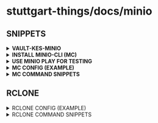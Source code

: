 # stuttgart-things/docs/minio

## SNIPPETS

<details><summary><b>VAULT-KES-MINIO</b></summary>

[DOC](https://blog.min.io/minio-operator-with-kes-backed-by-vault)

#### DEPLOY MINIO OPERATOR

```bash
kubectl apply -k github.com/minio/operator
```

#### VAULT UNSEAL

```bash
helm repo add unseal https://pytoshka.github.io/vault-autounseal

cat << EOF> unseal-values.yaml
vault_label_selector: app.kubernetes.io/component=server
EOF

helm upgrade --install vault-autounseal \
unseal/vault-autounseal \
--set=settings.vault_url=http://vault-server.vault.svc:8200 \
--values unseal-values.yaml \
-n vault
```

#### VAULT CONFIG

```bash
kubectl get po -n vault --show-labels

kubectl -n vault exec -it vault-server-0 -- sh

vault login
vault secrets enable -version=1 kv

vault policy write kes-policy - <<EOF
path "kv/*" {
  capabilities = [ "create", "read", "delete" ]
}
EOF

vault auth enable approle

vault write auth/approle/role/kes-server token_num_uses=0 secret_id_num_uses=0 period=5m
vault write auth/approle/role/kes-server policies=kes-policy

vault read auth/approle/role/kes-server/role-id
vault write -f auth/approle/role/kes-server/secret-id

#id: 986d855b-d315-2939-13c9-8c69f5097772
#secret: 3eb58365-7359-f3ed-f2b2-309a14f8a8b6
```

#### KES CONFIGURATION

```bash
git clone https://github.com/minio/operator.git
code operator/examples/kustomization/tenant-kes-encryption/kes-configuration-secret.yaml
```

```yaml
apiVersion: v1
kind: Secret
metadata:
  name: kes-configuration
  namespace: tenant-kms-encrypted
type: Opaque
stringData:
  server-config.yaml: |-
    version: v1
    address: :7373
    admin:
      identity: _ # Effectively disabled since no root identity necessary.
    tls:
      key: /tmp/kes/server.key   # Path to the TLS private key
      cert: /tmp/kes/server.crt # Path to the TLS certificate
      proxy:
        identities: []
        header:
          cert: X-Tls-Client-Cert
    policy:
      my-policy:
        allow:
        - /v1/api
        - /v1/key/create/*
        - /v1/key/generate/*
        - /v1/key/decrypt/*
        - /v1/key/bulk/decrypt/*
        identities:
        - ${MINIO_KES_IDENTITY}
    cache:
      expiry:
        any: 5m0s
        unused: 20s
    log:
      error: on
      audit: off
    keystore:
      vault:
        endpoint: "http://vault-server.vault.svc.cluster.local:8200"
        namespace: "default"
        prefix: "my-minio"    # An optional K/V prefix. The server will store keys under this prefix.
        approle:
          id: 986d855b-d315-2939-13c9-8c69f5097772
          secret: 3eb58365-7359-f3ed-f2b2-309a14f8a8b6
          retry: 15s
        tls:
          key: ""
          cert: ""
          ca: ""
        status:
          ping: 10s
```

```bash
code examples/kustomization/base/tenant.yaml # change e.g. storageClassName

kubectl apply -k operator/examples/kustomization/tenant-kes-encryption

kubectl get pods -n minio-operator                       
kubectl get pods -n tenant-kms-encrypted
```      

#### TEST KES ENCRYPTION

```bash
kubectl -n tenant-kms-encrypted run -it --rm mc   --image=minio/mc:RELEASE.2025-05-21T01-59-54Z-cpuv1   --restart=Never   --command -- sh

mc alias set minio https://myminio-hl.tenant-kms-encrypted.svc.cluster.local:9000 console console12
3

mc admin kms key create minio encrypted-bucket-key
mc mb minio/encryptedbucket

mc admin kms key status minio encrypted-bucket-key

echo "Hello" >> file1.txt

mc ls minio/encryptedbucket
mc cp file1.txt minio/encryptedbucket

mc cat minio/encryptedbucket/file1.txt

mc stat minio/encryptedbucket/file1.txt
```

</details>

<details><summary><b>INSTALL MINIO-CLI (MC)</b></summary>

```bash
curl https://dl.min.io/client/mc/release/linux-amd64/mc \
  --create-dirs \
  -o $HOME/minio-binaries/mc

chmod +x $HOME/minio-binaries/mc
export PATH=$PATH:$HOME/minio-binaries/
```

</details>


<details><summary><b>USE MINIO PLAY FOR TESTING</b></summary>

```bash
mkdir -p ~/.mc/
cat << EOF> ~/.mc/config.json
{
  "version": "10",
  "aliases": {
    "play": {
      "url": "https://play.min.io",
      "accessKey": "minioadmin",
      "secretKey": "minioadmin",
      "api": "s3v4",
      "path": "auto"
    }
  }
}
EOF
```

```bash
# ZIP A TEST FOLDER (JUST FOR REFERENCE - NOT REQUIRED)
zip -r toolkit.zip toolkit/

# LIST BUCKET
mc ls play

# CREATE A BUCKET
mc mb play/ankit

# COPY TO BUCKET
mc cp toolkit.zip play/ankit

# COPY FROM BUCKET
mc cp play/andreu/xlanguage.png ./bla.png
```

</details>


<details><summary><b>MC CONFIG (EXAMPLE)</b></summary>

```json
cat << EOF> ~/.mc/config.json
{
  "version": "10",
  "aliases": {
    "artifacts-labda": {
      "url": "https://artifacts.app.4sthings.tiab.ssc.sva.de",
      "accessKey": "<REPLACEME>",
      "secretKey": "<REPLACEME>",
      "api": "s3v4",
      "path": "auto"
    },
    "labul-automation": {
      "url": "https://artifacts.automation.sthings-vsphere.labul.sva.de",
      "accessKey": "<REPLACEME>",
      "secretKey": "<REPLACEME>",
      "api": "s3v4",
      "path": "auto"
    }
  }
}
EOF
```

</details>

<details><summary><b>MC COMMAND SNIPPETS</b></summary>

```bash
mc anonymous set public artifacts-labda/roles # SET BUCKET TO PUBLIC
mc ls artifacts-labda # LIST BUCKETS
```

</details>

## RCLONE

<details><summary>RCLONE CONFIG (EXAMPLE)</summary>

```bash
mdkir -p ${HOME}/.config/rclone/
cat <<EOF > ${HOME}/.config/rclone/rclone.conf
[labul-automation]
type = s3
provider = Minio
access_key_id = <REPLACEME>
secret_access_key = <REPLACEME>
endpoint = https://artifacts.automation.sthings-vsphere.labul.sva.de:443
acl = private
region = us-central-1
EOF
```

</details>

<details><summary>RCLONE COMMAND SNIPPETS</summary>

```bash
rclone ls labul-automation:vsphere-vm
rclone sync labul-automation:vsphere-vm . # sync bucket to current (local) dir
```

</details>
